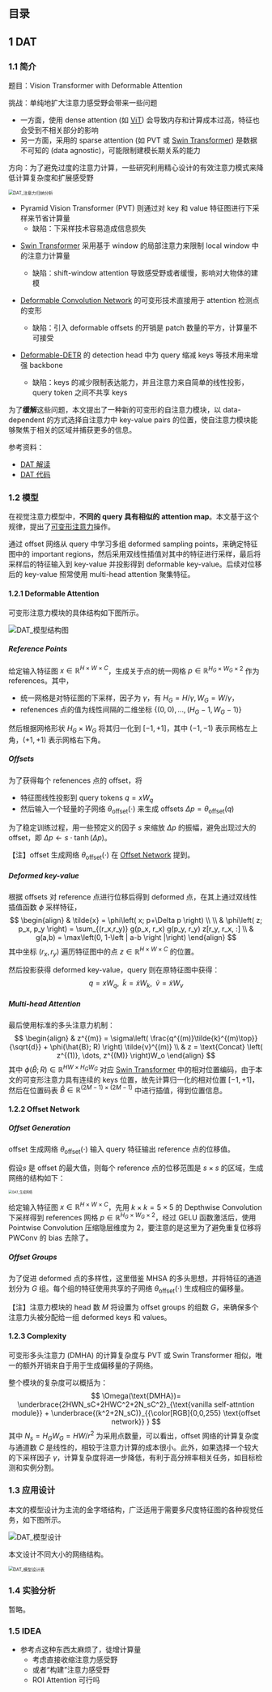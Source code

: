 ## 目录

## 1 DAT

### 1.1 简介

题目：Vision Transformer with Deformable Attention

挑战：单纯地扩大注意力感受野会带来一些问题

* 一方面，使用 dense attention (如 [ViT](./ViT.md)) 会导致内存和计算成本过高，特征也会受到不相关部分的影响
* 另一方面，采用的 sparse attention (如 PVT 或 [Swin Transformer](./SwinTransformer.md)) 是数据不可知的 (data agnostic)，可能限制建模长期关系的能力

方向：为了避免过度的注意力计算，一些研究利用精心设计的有效注意力模式来降低计算复杂度和扩展感受野

<img src="img/DAT_注意力归纳分析.png" alt="DAT_注意力归纳分析" style="zoom: 60%;" />

* Pyramid Vision Transformer (PVT) 则通过对 key 和 value 特征图进行下采样来节省计算量
  - 缺陷：下采样技术容易造成信息损失

- [Swin Transformer](./SwinTransformer.md) 采用基于 window 的局部注意力来限制 local window 中的注意力计算量
  - 缺陷：shift-window attention 导致感受野或者缓慢，影响对大物体的建模

- [Deformable Convolution Network](./DCN.md) 的可变形技术直接用于 attention 检测点的变形
  - 缺陷：引入 deformable offsets 的开销是 patch 数量的平方，计算量不可接受

- [Deformable-DETR](./DETR.md) 的 detection head 中为 query 缩减 keys 等技术用来增强 backbone
  - 缺陷：keys 的减少限制表达能力，并且注意力来自简单的线性投影，query token 之间不共享 keys


为了**缓解**这些问题，本文提出了一种新的可变形的自注意力模块，以 data-dependent 的方式选择自注意力中 key-value pairs 的位置，使自注意力模块能够聚焦于相关的区域并捕获更多的信息。

参考资料：

* [DAT 解读](https://blog.csdn.net/amusi1994/article/details/122335513)
* [DAT 代码](https://github.com/LeapLabTHU/DAT)

### 1.2 模型

在视觉注意力模型中，**不同的 query 具有相似的 attention map**。本文基于这个规律，提出了<u>可变形注意力</u>操作。

通过 offset 网络从 query 中学习多组 deformed sampling points，来确定特征图中的 important regions，然后采用双线性插值对其中的特征进行采样，最后将采样后的特征输入到 key-value 并投影得到 deformable key-value。后续对位移后的 key-value 照常使用 multi-head attention 聚集特征。

#### 1.2.1 Deformable Attention

可变形注意力模块的具体结构如下图所示。

<img src="img/DAT_模型结构图.png" alt="DAT_模型结构图"  />

##### Reference Points

给定输入特征图 $x\in\mathbb{R}^{H\times W\times C}$，生成关于点的统一网格 $p\in\mathbb{R}^{H_G \times W_G \times 2}$ 作为 references。其中，

* 统一网格是对特征图的下采样，因子为 $\gamma$，有 $H_G = H/ \gamma, W_G = W/ \gamma$，
* refenences 点的值为线性间隔的二维坐标 $\left \{ (0,0), \dots, (H_G-1, W_G-1) \right \}$

然后根据网格形状 $H_G \times W_G$ 将其归一化到 $\left [ -1,+1 \right ]$，其中 $(-1,-1)$ 表示网格左上角，$(+1,+1)$ 表示网格右下角。

##### Offsets

为了获得每个 refenences 点的 offset，将

* 特征图线性投影到 query tokens $q = xW_q$ 
* 然后输入一个轻量的子网络 $\theta_{\text{offset}}\left(\cdot\right)$ 来生成 offsets $\Delta p = \theta_{\text{offset}}\left(q\right)$

为了稳定训练过程，用一些预定义的因子 $s$ 来缩放 $\Delta p$ 的振幅，避免出现过大的 offset，即 $\Delta p \leftarrow s \cdot \tanh \left ( \Delta p \right )$。

【注】offset 生成网络 $\theta_{\text{offset}}\left(\cdot\right)$ 在 [Offset Network](#1.2.2-Offset-Network) 提到。

##### Deformed key-value

根据 offsets 对 reference 点进行位移后得到 deformed 点，在其上通过双线性插值函数 $\phi$ 采样特征，
$$
\begin{align}
& \tilde{x} =  \phi\left( x; p+\Delta p \right) \\ \\
& \phi\left( z; p_x, p_y \right) = \sum_{(r_x,r_y)} g(p_x, r_x) g(p_y, r_y) z[r_y, r_x, :] \\
& g(a,b) = \max\left(0, 1-\left | a-b \right |\right)
\end{align}
$$
其中坐标 $(r_x, r_y)$ 遍历特征图中的点 $z\in\mathbb{R}^{H\times W\times C}$ 的位置。

然后投影获得 deformed key-value，query 则在原特征图中获得：
$$
q = xW_q, \;\; \tilde{k} = \tilde{x}W_k, \;\; \tilde{v} = \tilde{x}W_v
$$

##### Multi-head Attention

最后使用标准的多头注意力机制：
$$
\begin{align}
& z^{(m)} = \sigma\left( \frac{q^{(m)}\tilde{k}^{(m)\top}}{\sqrt{d}} + \phi(\hat{B}; R) \right) \tilde{v}^{(m)} \\
& z = \text{Concat} \left( z^{(1)}, \dots, z^{(M)} \right)W_o
\end{align}
$$
其中 $\phi(\hat{B}; R) \in \mathbb{R}^{HW \times H_GW_G}$ 对应 [Swin Transformer](./SwinTransformer.md) 中的相对位置编码，由于本文的可变形注意力具有连续的 keys 位置，故先计算归一化的相对位置 $[-1,+1]$，然后在位置码表 $\hat{B} \in \mathbb{R}^{(2M-1)\times(2M-1)}$ 中进行插值，得到位置信息。

#### 1.2.2 Offset Network

##### Offset Generation

offset 生成网络 $\theta_{\text{offset}}\left(\cdot\right)$ 输入 query 特征输出 reference 点的位移值。

假设$s$ 是 offset 的最大值，则每个 reference 点的位移范围是 $s\times s$ 的区域，生成网络的结构如下：

<img src="img/DAT_生成网络.png" alt="DAT_生成网络" style="zoom:45%;" />

给定输入特征图 $x\in\mathbb{R}^{H\times W\times C}$，先用 $k\times k = 5\times 5$ 的 Depthwise Convolution 下采样得到 references 网格 $p\in\mathbb{R}^{H_G \times W_G \times 2}$，经过 GELU 函数激活后，使用 Pointwise Convolution 压缩隐层维度为 $2$，要注意的是这里为了避免重复位移将 PWConv 的 bias 去除了。

##### Offset Groups

为了促进 deformed 点的多样性，这里借鉴 MHSA 的多头思想，并将特征的通道划分为 $G$ 组。每个组的特征使用共享的子网络 $\theta_{\text{offset}}\left(\cdot\right)$ 生成相应的偏移量。

【注】注意力模块的 head 数 $M$ 将设置为 offset groups 的组数 $G$，来确保多个注意力头被分配给一组 deformed keys 和 values。

#### 1.2.3 Complexity

可变形多头注意力 (DMHA) 的计算复杂度与 PVT 或 Swin Transformer 相似，唯一的额外开销来自于用于生成偏移量的子网络。

整个模块的复杂度可以概括为：
$$
\Omega(\text{DMHA})= \underbrace{2HWN_sC+2HWC^2+2N_sC^2}_{\text{vanilla self-attntion module}} + \underbrace{(k^2+2N_sC)}_{{\color[RGB]{0,0,255} \text{offset network}} }
$$
其中 $N_s = H_GW_G = HW/r^2$ 为采用点数量，可以看出，offset 网络的计算复杂度与通道数 $C$ 是线性的，相较于注意力计算的成本很小。此外，如果选择一个较大的下采样因子 $\gamma$，计算复杂度将进一步降低，有利于高分辨率相关任务，如目标检测和实例分割。

### 1.3 应用设计

本文的模型设计为主流的金字塔结构，广泛适用于需要多尺度特征图的各种视觉任务，如下图所示。

![DAT_模型设计](img/DAT_模型设计.png)

本文设计不同大小的网络结构。

<img src="img/DAT_模型设计表.png" alt="DAT_模型设计表" style="zoom:60%;" />

### 1.4 实验分析

暂略。

### 1.5 IDEA

* 参考点这种东西太麻烦了，徒增计算量
  * 考虑直接收缩注意力感受野
  * 或者“构建”注意力感受野
  * ROI Attention 可行吗
